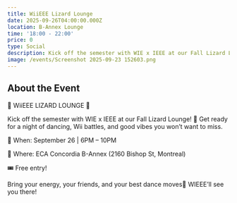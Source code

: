 ```yaml
---
title: WiiEEE Lizard Lounge
date: 2025-09-26T04:00:00.000Z
location: B-Annex Lounge
time: '18:00 - 22:00'
price: 0
type: Social
description: Kick off the semester with WIE x IEEE at our Fall Lizard Lounge!
image: /events/Screenshot 2025-09-23 152603.png
---
```


## About the Event

🕺 WiiEEE LIZARD LOUNGE 🪩

Kick off the semester with WIE x IEEE at our Fall Lizard Lounge! 🎉 Get ready for a night of dancing, Wii battles, and good vibes you won’t want to miss.

📅 When: September 26 | 6PM – 10PM

📍 Where: ECA Concordia B-Annex (2160 Bishop St, Montreal)

🎟️ Free entry!

Bring your energy, your friends, and your best dance moves💃 WIEEE’ll see you there!
